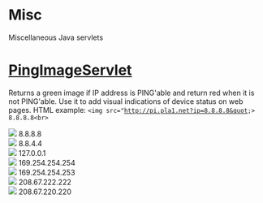 # Misc
Miscellaneous Java servlets
# <a href="https://github.com/pla1/Misc/blob/master/src/com/pla/misc/PingImageServlet.java">PingImageServlet</a>
Returns a green image if IP address is PING'able and return red when it is not PING'able. Use it to add visual indications of device status on web pages. HTML example: <code>&lt;img src=&quot;http://pi.pla1.net?ip=8.8.8.8&quot;&gt; 8.8.8.8&lt;br&gt;</code>

<img src="http://pi.pla1.net?ip=8.8.8.8"> 8.8.8.8<br>
<img src="http://pi.pla1.net?ip=8.8.4.4"> 8.8.4.4<br>
<img src="http://pi.pla1.net?ip=127.0.0.1"> 127.0.0.1<br>
<img src="http://pi.pla1.net?ip=169.254.254.254"> 169.254.254.254<br>
<img src="http://pi.pla1.net?ip=169.254.254.253"> 169.254.254.253<br>
<img src="http://pi.pla1.net?ip=208.67.222.222"> 208.67.222.222<br>
<img src="http://pi.pla1.net?ip=208.67.220.220"> 208.67.220.220<br>
